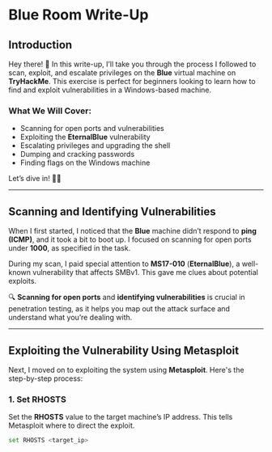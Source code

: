 # Blue Room Write-Up

## Introduction

Hey there! 👋 In this write-up, I’ll take you through the process I followed to scan, exploit, and escalate privileges on the **Blue** virtual machine on **TryHackMe**. This exercise is perfect for beginners looking to learn how to find and exploit vulnerabilities in a Windows-based machine.

### What We Will Cover:
- Scanning for open ports and vulnerabilities
- Exploiting the **EternalBlue** vulnerability
- Escalating privileges and upgrading the shell
- Dumping and cracking passwords
- Finding flags on the Windows machine

Let’s dive in! 🏃‍♂️

---

## Scanning and Identifying Vulnerabilities

When I first started, I noticed that the **Blue** machine didn’t respond to **ping (ICMP)**, and it took a bit to boot up. I focused on scanning for open ports under **1000**, as specified in the task.

During my scan, I paid special attention to **MS17-010** (**EternalBlue**), a well-known vulnerability that affects SMBv1. This gave me clues about potential exploits.

🔍 **Scanning for open ports** and **identifying vulnerabilities** is crucial in penetration testing, as it helps you map out the attack surface and understand what you’re dealing with.

---

## Exploiting the Vulnerability Using Metasploit

Next, I moved on to exploiting the system using **Metasploit**. Here's the step-by-step process:

### 1. Set RHOSTS
Set the **RHOSTS** value to the target machine’s IP address. This tells Metasploit where to direct the exploit.

```bash
set RHOSTS <target_ip>

